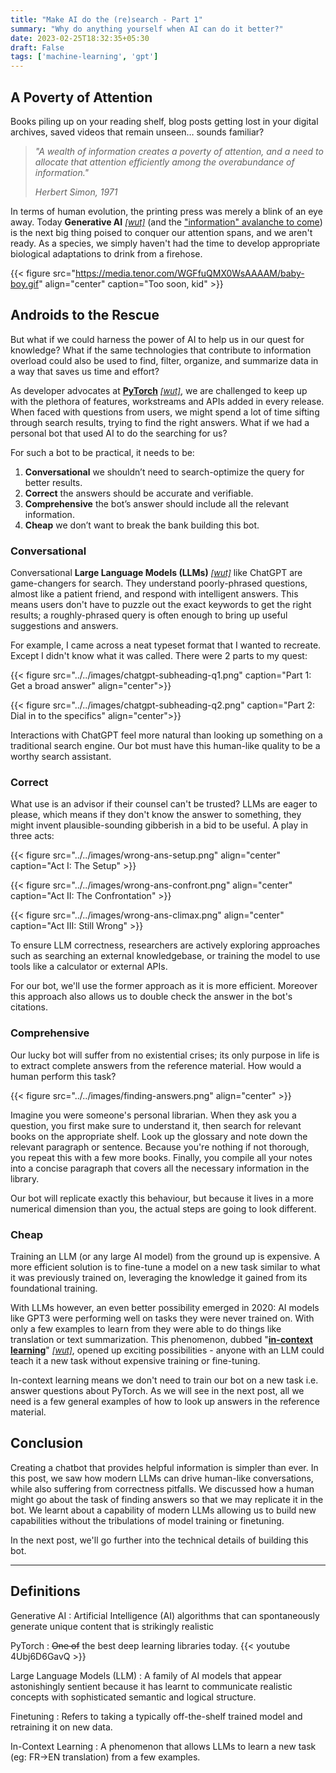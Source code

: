 ```yaml
---
title: "Make AI do the (re)search - Part 1"
summary: "Why do anything yourself when AI can do it better?"
date: 2023-02-25T18:32:35+05:30
draft: False
tags: ['machine-learning', 'gpt']
---
```


## A Poverty of Attention
Books piling up on your reading shelf, blog posts getting lost in your digital archives, saved videos that remain unseen… sounds familiar? 

> *"A wealth of information creates a poverty of attention, and a need to allocate that attention efficiently among the overabundance of information."*
>
>  *Herbert Simon, 1971*

In terms of human evolution, the printing press was merely a blink of an eye away. Today **Generative AI** [<font size=2>_\[wut\]_</font>](#definitions) (and the ["information" avalanche to come](https://12ft.io/proxy?q=https%3A%2F%2Fwww.theatlantic.com%2Ftechnology%2Farchive%2F2023%2F03%2Fai-chatgpt-writing-language-models%2F673318%2F)) is the next big thing poised to conquer our attention spans, and we aren't ready.  As a species, we simply haven't had the time to develop appropriate biological adaptations to drink from a firehose.


{{< figure src="https://media.tenor.com/WGFfuQMX0WsAAAAM/baby-boy.gif" align="center" caption="Too soon, kid" >}}

## Androids to the Rescue
But what if we could harness the power of AI to help us in our quest for knowledge? What if the same technologies that contribute to information overload could also be used to find, filter, organize, and summarize data in a way that saves us time and effort?

As developer advocates at [**PyTorch**](https://pytorch.org) [<font size=2>_\[wut\]_</font>](#definitions), we are challenged to keep up with the plethora of features, workstreams and APIs added in every release. When faced with questions from users, we might spend a lot of time sifting through search results, trying to find the right answers. What if we had a personal bot that used AI to do the searching for us? 

For such a bot to be practical, it needs to be:

1.  **Conversational** we shouldn’t need to search-optimize the query for better results.
1.  **Correct** the answers should be accurate and verifiable.
1.  **Comprehensive** the bot’s answer should include all the relevant information.
1.  **Cheap** we don’t want to break the bank building this bot.


### Conversational
Conversational **Large Language Models (LLMs)** [<font size=2>_\[wut\]_</font>](#definitions) like ChatGPT are game-changers for search. They understand poorly-phrased questions, almost like a patient friend, and respond with intelligent answers. This means users don't have to puzzle out the exact keywords to get the right results; a roughly-phrased query is often enough to bring up useful suggestions and answers. 

For example, I came across a neat typeset format that I wanted to recreate. Except I didn't know what it was called. There were 2 parts to my quest:

{{< figure src="../../images/chatgpt-subheading-q1.png" caption="Part 1: Get a broad answer" align="center">}}

{{< figure src="../../images/chatgpt-subheading-q2.png" caption="Part 2: Dial in to the specifics" align="center">}}

Interactions with ChatGPT feel more natural than looking up something on a traditional search engine. Our bot must have this human-like quality to be a worthy search assistant.


### Correct
What use is an advisor if their counsel can't be trusted? LLMs are eager to please, which means if they don't know the answer to something, they might invent plausible-sounding gibberish in a bid to be useful. A play in three acts:

{{< figure src="../../images/wrong-ans-setup.png" align="center" caption="Act I: The Setup" >}}

{{< figure src="../../images/wrong-ans-confront.png" align="center" caption="Act II: The Confrontation" >}}

{{< figure src="../../images/wrong-ans-climax.png" align="center" caption="Act III: Still Wrong" >}}

To ensure LLM correctness, researchers are actively exploring approaches such as searching an external knowledgebase, or training the model to use tools like a calculator or external APIs. 

For our bot, we'll use the former approach as it is more efficient. Moreover this approach also allows us to double check the answer in the bot's citations.


### Comprehensive
Our lucky bot will suffer from no existential crises; its only purpose in life is to extract complete answers from the reference material. How would a human perform this task?

{{< figure src="../../images/finding-answers.png" align="center" >}}

Imagine you were someone's personal librarian. When they ask you a question, you first make sure to understand it, then search for relevant books on the appropriate shelf. Look up the glossary and note down the relevant paragraph or sentence. Because you're nothing if not thorough, you repeat this with a few more books. Finally, you compile all your notes into a concise paragraph that covers all the necessary information in the library.

Our bot will replicate exactly this behaviour, but because it lives in a more numerical dimension than you, the actual steps are going to look different.


### Cheap
Training an LLM (or any large AI model) from the ground up is expensive. A more efficient solution is to fine-tune a model on a new task similar to what it was previously trained on, leveraging the knowledge it gained from its foundational training.

With LLMs however, an even better possibility emerged in 2020: AI models like GPT3 were performing well on tasks they were never trained on. With only a few examples to learn from they were able to do things like translation or text summarization. This phenomenon, dubbed "[**in-context learning**](http://ai.stanford.edu/blog/understanding-incontext/)" [<font size=2>_\[wut\]_</font>](#definitions), opened up exciting possibilities - anyone with an LLM could teach it a new task without expensive training or fine-tuning.

In-context learning means we don't need to train our bot on a new task i.e. answer questions about PyTorch. As we will see in the next post, all we need is a few general examples of how to look up answers in the reference material.


## Conclusion
Creating a chatbot that provides helpful information is simpler than ever. In this post, we saw how modern LLMs can drive human-like conversations, while also suffering from correctness pitfalls. We discussed how a human might go about the task of finding answers so that we may replicate it in the bot. We learnt about a capability of modern LLMs allowing us to build new capabilities without the tribulations of model training or finetuning.

In the next post, we'll go further into the technical details of building this bot.


----

## Definitions

Generative AI
: Artificial Intelligence (AI) algorithms that can spontaneously generate unique content that is strikingly realistic

PyTorch
: ~~One of~~ the best deep learning libraries today.
{{< youtube 4Ubj6D6GavQ >}}

Large Language Models (LLM)
: A family of AI models that appear astonishingly sentient because it has learnt to communicate realistic concepts with sophisticated semantic and logical structure.

Finetuning
: Refers to taking a typically off-the-shelf trained model and retraining it on new data. 

In-Context Learning
: A phenomenon that allows LLMs to learn a new task (eg: FR->EN translation) from a few examples.
